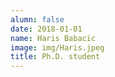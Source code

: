 ```yaml
---
alumn: false
date: 2018-01-01
name: Haris Babacic 
image: img/Haris.jpeg
title: Ph.D. student
---
```


